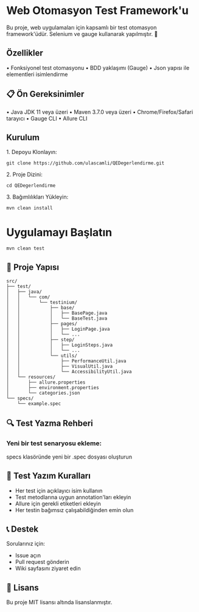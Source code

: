 # Web Otomasyon Test Framework'u

Bu proje, web uygulamaları için kapsamlı bir test otomasyon framework'üdür. Selenium ve gauge kullanarak yapılmıştır. 🚀

## Özellikler

•⁠  ⁠Fonksiyonel test otomasyonu
•⁠  ⁠BDD yaklaşımı (Gauge)
•⁠  ⁠Json yapısı ile elementleri isimlendirme

## 📋 Ön Gereksinimler

•⁠  ⁠Java JDK 11 veya üzeri
•⁠  ⁠Maven 3.7.0 veya üzeri
•⁠  ⁠Chrome/Firefox/Safari tarayıcı
•⁠  ⁠Gauge CLI
•⁠  ⁠Allure CLI

## Kurulum

1.⁠ ⁠Depoyu Klonlayın:
```
git clone https://github.com/ulascamli/QEDegerlendirme.git
```

2.⁠ ⁠Proje Dizini:
```
cd QEDegerlendirme
```
3.⁠ ⁠Bağımlılıkları Yükleyin:
```
mvn clean install
```

# Uygulamayı Başlatın
```
mvn clean test
```

## 📁 Proje Yapısı
```
src/
├── test/
│   ├── java/
│   │   └── com/
│   │       └── testinium/
│   │           ├── base/
│   │           │   ├── BasePage.java
│   │           │   └── BaseTest.java
│   │           ├── pages/
│   │           │   ├── LoginPage.java
│   │           │   └── ...
│   │           ├── step/
│   │           │   ├── LoginSteps.java
│   │           │   └── ...
│   │           └── utils/
│   │               ├── PerformanceUtil.java
│   │               ├── VisualUtil.java
│   │               └── AccessibilityUtil.java
│   └── resources/
│       ├── allure.properties
│       ├── environment.properties
│       └── categories.json
└── specs/
    └── example.spec
```

## 🔍 Test Yazma Rehberi

### Yeni bir test senaryosu ekleme:
specs klasöründe yeni bir .spec dosyası oluşturun

## 📝 Test Yazım Kuralları
- Her test için açıklayıcı isim kullanın
- Test metodlarına uygun annotation'ları ekleyin
- Allure için gerekli etiketleri ekleyin
- Her testin bağımsız çalışabildiğinden emin olun

## 📞 Destek
Sorularınız için:
- Issue açın
- Pull request gönderin
- Wiki sayfasını ziyaret edin

## 📜 Lisans

Bu proje MIT lisansı altında lisanslanmıştır.
